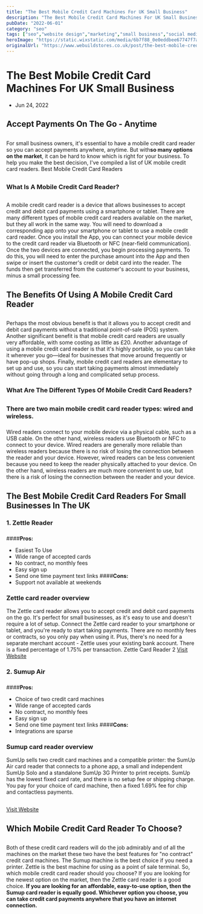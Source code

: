 ```yaml
---
title: "The Best Mobile Credit Card Machines For UK Small Business"
description: "The Best Mobile Credit Card Machines For UK Small Business"
pubDate: "2022-06-01"
category: "seo"
tags: ["seo","website design","marketing","small business","social media"]
heroImage: "https://static.wixstatic.com/media/6b7f88_0e0eddbee67747f7ab64609a7369aa98~mv2.jpg/v1/fill/w_740,h_420,al_c,q_90,usm_0.66_1.00_0.01,enc_avif,quality_auto/6b7f88_0e0eddbee67747f7ab64609a7369aa98~mv2.jpg"
originalUrl: "https://www.webuildstores.co.uk/post/the-best-mobile-credit-card-machines-for-uk-small-business"
---
```


# The Best Mobile Credit Card Machines For UK Small Business
 * Jun 24, 2022
## Accept Payments On The Go - Anytime
##
For small business owners, it's essential to have a mobile credit card reader so you can accept payments anywhere, anytime. But with**so many options on the market**, it can be hard to know which is right for your business. To help you make the best decision, I've compiled a list of UK mobile credit card readers.
Best Mobile Credit Card Readers
##
### What Is A Mobile Credit Card Reader?

##
A mobile credit card reader is a device that allows businesses to accept credit and debit card payments using a smartphone or tablet.
There are many different types of mobile credit card readers available on the market, but they all work in the same way.
You will need to download a corresponding app onto your smartphone or tablet to use a mobile credit card reader. Once you install the App, you can connect your mobile device to the credit card reader via Bluetooth or NFC (near-field communication).
Once the two devices are connected, you begin processing payments. To do this, you will need to enter the purchase amount into the App and then swipe or insert the customer's credit or debit card into the reader.
The funds then get transferred from the customer's account to your business, minus a small processing fee.
## The Benefits Of Using A Mobile Credit Card Reader
##
Perhaps the most obvious benefit is that it allows you to accept credit and debit card payments without a traditional point-of-sale (POS) system.
Another significant benefit is that mobile credit card readers are usually very affordable, with some costing as little as £20.
Another advantage of using a mobile credit card reader is that it's highly portable, so you can take it wherever you go—ideal for businesses that move around frequently or have pop-up shops.
Finally, mobile credit card readers are elementary to set up and use, so you can start taking payments almost immediately without going through a long and complicated setup process.
### What Are The Different Types Of Mobile Credit Card Readers?

##
### There are two main mobile credit card reader types: wired and wireless.
###
Wired readers connect to your mobile device via a physical cable, such as a USB cable. On the other hand, wireless readers use Bluetooth or NFC to connect to your device.
Wired readers are generally more reliable than wireless readers because there is no risk of losing the connection between the reader and your device. However, wired readers can be less convenient because you need to keep the reader physically attached to your device.
On the other hand, wireless readers are much more convenient to use, but there is a risk of losing the connection between the reader and your device.
## The Best Mobile Credit Card Readers For Small Businesses In The UK
### 1\. Zettle Reader
###
####**Pros:**
 * Easiest To Use
 * Wide range of accepted cards
 * No contract, no monthly fees
 * Easy sign up
 * Send one time payment text links
####**Cons:**
 * Support not available at weekends
### Zettle card reader overview
The Zettle card reader allows you to accept credit and debit card payments on the go. It's perfect for small businesses, as it's easy to use and doesn't require a lot of setup. Connect the Zettle card reader to your smartphone or tablet, and you're ready to start taking payments.
There are no monthly fees or contracts, so you only pay when using it. Plus, there's no need for a separate merchant account - Zettle uses your existing bank account. There is a fixed percentage of 1.75% per transaction.
Zettle Card Reader 2
[Visit Website](https://www.zettle.com)
### 2\. Sumup Air
###
####**Pros:**
 * Choice of two credit card machines
 * Wide range of accepted cards
 * No contract, no monthly fees
 * Easy sign up
 * Send one time payment text links
####**Cons:**
 * Integrations are sparse
### Sumup card reader overview
SumUp sells two credit card machines and a compatible printer: the SumUp Air card reader that connects to a phone app, a small and independent SumUp Solo and a standalone SumUp 3G Printer to print receipts.
SumUp has the lowest fixed card rate, and there is no setup fee or shipping charge. You pay for your choice of card machine, then a fixed 1.69% fee for chip and contactless payments.
##
[Visit Website](https://www.sumup.co.uk)
## Which Mobile Credit Card Reader To Choose?
##
Both of these credit card readers will do the job admirably and of all the machines on the market these two have the best features for "no contract" credit card machines.
The Sumup machine is the best choice if you need a printer.
Zettle is the best machine for using as a point of sale terminal.
So, which mobile credit card reader should you choose? If you are looking for the newest option on the market, then the Zettle card reader is a good choice.
**If you are looking for an affordable, easy-to-use option, then the Sumup card reader is equally good. Whichever option you choose, you can take credit card payments anywhere that you have an internet connection.**
